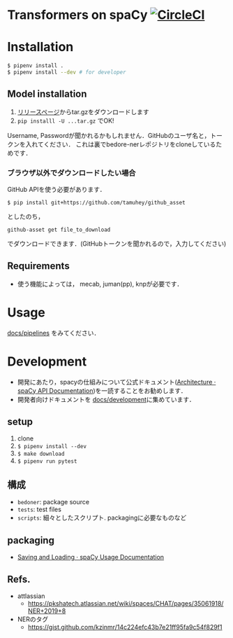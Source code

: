 # Transformers on spaCy [![CircleCI](https://circleci.com/gh/PKSHATechnology/bedore-ner.svg?style=svg&circle-token=d27152116259f09d7e229ee7d5ad5f095989fc7d)](https://circleci.com/gh/PKSHATechnology/bedore-ner)

# Installation

```bash
$ pipenv install .
$ pipenv install --dev # for developer
```

## Model installation

1. [リリースページ](https://github.com/PKSHATechnology/bedore-ner/releases)からtar.gzをダウンロードします
2. `pip installl -U ...tar.gz` でOK!

Username, Passwordが聞かれるかもしれません．GitHubのユーザ名と，トークンを入れてください．
これは裏でbedore-nerレポジトリをcloneしているためです．

### ブラウザ以外でダウンロードしたい場合

GitHub APIを使う必要があります．

```
$ pip install git+https://github.com/tamuhey/github_asset
```

としたのち，

```
github-asset get file_to_download
```

でダウンロードできます．(GitHubトークンを聞かれるので，入力してください)

## Requirements

- 使う機能によっては， mecab, juman(pp), knpが必要です．

# Usage

[docs/pipelines](./docs/usage/README.md) をみてください．

# Development

- 開発にあたり，spacyの仕組みについて公式ドキュメント([Architecture · spaCy API Documentation](https://spacy.io/api))を一読することをお勧めします．
- 開発者向けドキュメントを [docs/development](./docs/development)に集めています．

## setup

1. clone
2. `$ pipenv install --dev`
3. `$ make download`
4. `$ pipenv run pytest`

## 構成

- `bedoner`: package source
- `tests`: test files
- `scripts`: 細々としたスクリプト. packagingに必要なものなど

## packaging

- [Saving and Loading · spaCy Usage Documentation](https://spacy.io/usage/saving-loading)


## Refs.

- attlassian 
	- https://pkshatech.atlassian.net/wiki/spaces/CHAT/pages/35061918/NER+2019+8
- NERのタグ
	- https://gist.github.com/kzinmr/14c224efc43b7e21ff95fa9c54f829f1
